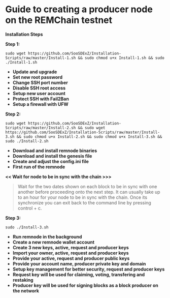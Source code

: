# Guide to creating a producer node on the REMChain testnet
**Installation Steps**

__Step 1:__

```sudo wget https://github.com/SooSDExZ/Installation-Scripts/raw/master/Install-1.sh && sudo chmod u+x Install-1.sh && sudo ./Install-1.sh```

* **Update and upgrade**
* **Set new root password**
* **Change SSH port number**
* **Disable SSH root access**
* **Setup new user account**
* **Protect SSH with Fail2Ban**
* **Setup a firewall with UFW**

__Step 2:__

```sudo wget https://github.com/SooSDExZ/Installation-Scripts/raw/master/Install-2.sh && sudo wget https://github.com/SooSDExZ/Installation-Scripts/raw/master/Install-3.sh && sudo chmod u+x Install-2.sh && sudo chmod u+x Install-3.sh && sudo ./Install-2.sh```

* **Download and install remnode binaries**
* **Download and install the genesis file**
* **Create and adjust the config.ini file**
* **First run of the remnode**

**<< Wait for node to be in sync with the chain >>>**

> Wait for the two dates shown on each block to be in sync with one another before proceeding onto the next step. It can usually take up to an hour for your node to be in sync with the chain. Once its synchronize you can exit back to the command line by pressing control + c.

__Step 3:__

```sudo ./Install-3.sh```

* **Run remnode in the background**
* **Create a new remnode wallet account**
* **Create 3 new keys, active, request and producer keys**
* **Import your owner, active, request and producer keys**
* **Provide your active, request and producer public keys**
* **Provide your account name, producer private key and domain**
* **Setup key management for better security, request and producer keys**
* **Request key will be used for claiming, voting, transfering and restaking**
* **Producer key will be used for signing blocks as a block producer on the network**
